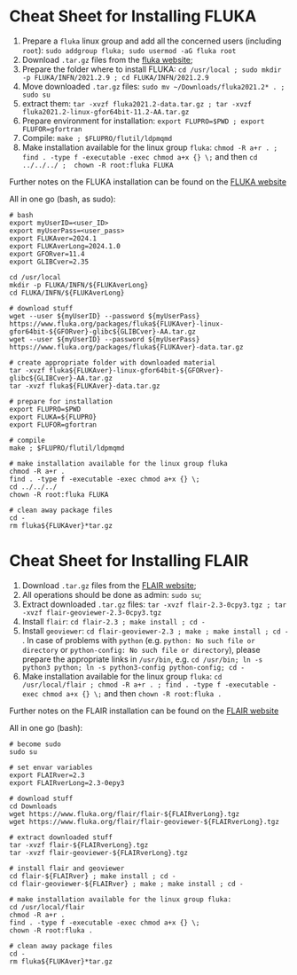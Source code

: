 # Cheat Sheet for Installing FLUKA
1. Prepare a `fluka` linux group and add all the concerned users (including `root`): `sudo addgroup fluka; sudo usermod -aG fluka root`
1. Download `.tar.gz` files from the [fluka website](https://www.fluka.org/fluka.php?id=download&sub=packages_ok);
1. Prepare the folder where to install FLUKA: `cd /usr/local ; sudo mkdir -p FLUKA/INFN/2021.2.9 ; cd FLUKA/INFN/2021.2.9`
1. Move downloaded `.tar.gz` files: `sudo mv ~/Downloads/fluka2021.2* . ; sudo su`
1. extract them: `tar -xvzf fluka2021.2-data.tar.gz ; tar -xvzf fluka2021.2-linux-gfor64bit-11.2-AA.tar.gz`
1. Prepare environment for installation: `export FLUPRO=$PWD ; export FLUFOR=gfortran`
1. Compile: `make ; $FLUPRO/flutil/ldpmqmd`
1. Make installation available for the linux group `fluka`: `chmod -R a+r . ; find . -type f -executable -exec chmod a+x {} \;` and then `cd ../../../ ;  chown -R root:fluka FLUKA`

Further notes on the FLUKA installation can be found on the [FLUKA website](http://www.fluka.org/fluka.php?id=ins_run&mm2=3)

All in one go (bash, as sudo):
```
# bash
export myUserID=<user_ID>
export myUserPass=<user_pass>
export FLUKAver=2024.1
export FLUKAverLong=2024.1.0
export GFORver=11.4
export GLIBCver=2.35

cd /usr/local
mkdir -p FLUKA/INFN/${FLUKAverLong}
cd FLUKA/INFN/${FLUKAverLong}

# download stuff
wget --user ${myUserID} --password ${myUserPass} https://www.fluka.org/packages/fluka${FLUKAver}-linux-gfor64bit-${GFORver}-glibc${GLIBCver}-AA.tar.gz
wget --user ${myUserID} --password ${myUserPass} https://www.fluka.org/packages/fluka${FLUKAver}-data.tar.gz

# create appropriate folder with downloaded material
tar -xvzf fluka${FLUKAver}-linux-gfor64bit-${GFORver}-glibc${GLIBCver}-AA.tar.gz
tar -xvzf fluka${FLUKAver}-data.tar.gz

# prepare for installation
export FLUPRO=$PWD
export FLUKA=${FLUPRO}
export FLUFOR=gfortran

# compile
make ; $FLUPRO/flutil/ldpmqmd

# make installation available for the linux group fluka
chmod -R a+r .
find . -type f -executable -exec chmod a+x {} \;
cd ../../../
chown -R root:fluka FLUKA

# clean away package files
cd -
rm fluka${FLUKAver}*tar.gz
```

# Cheat Sheet for Installing FLAIR
1. Download `.tar.gz` files from the [FLAIR website](https://www.fluka.org/flair/download.html);
1. All operations should be done as admin: `sudo su`;
1. Extract downloaded `.tar.gz` files: `tar -xvzf flair-2.3-0cpy3.tgz ; tar -xvzf flair-geoviewer-2.3-0cpy3.tgz`
1. Install `flair`: `cd flair-2.3 ; make install ; cd -`
1. Install `geoviewer`: `cd flair-geoviewer-2.3 ; make ; make install ; cd -` . In case of problems with `python` (e.g. `python: No such file or directory` or `python-config: No such file or directory`), please prepare the appropriate links in `/usr/bin`, e.g. `cd /usr/bin; ln -s python3 python; ln -s python3-config python-config; cd -`
1. Make installation available for the linux group `fluka`: `cd /usr/local/flair ; chmod -R a+r . ; find . -type f -executable -exec chmod a+x {} \;` and then `chown -R root:fluka .`

Further notes on the FLAIR installation can be found on the [FLAIR website](https://www.fluka.org/flair/download.html)

All in one go (bash):
```
# become sudo
sudo su

# set envar variables
export FLAIRver=2.3
export FLAIRverLong=2.3-0epy3

# download stuff
cd Downloads
wget https://www.fluka.org/flair/flair-${FLAIRverLong}.tgz
wget https://www.fluka.org/flair/flair-geoviewer-${FLAIRverLong}.tgz

# extract downloaded stuff
tar -xvzf flair-${FLAIRverLong}.tgz
tar -xvzf flair-geoviewer-${FLAIRverLong}.tgz

# install flair and geoviewer
cd flair-${FLAIRver} ; make install ; cd -
cd flair-geoviewer-${FLAIRver} ; make ; make install ; cd -

# make installation available for the linux group fluka:
cd /usr/local/flair
chmod -R a+r .
find . -type f -executable -exec chmod a+x {} \;
chown -R root:fluka .

# clean away package files
cd -
rm fluka${FLUKAver}*tar.gz
```
